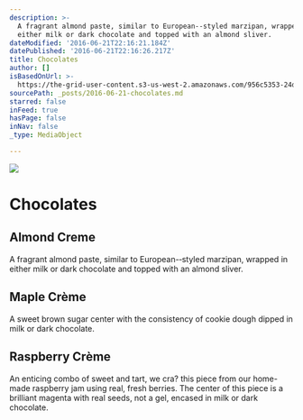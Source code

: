 ```yaml
---
description: >-
  A fragrant almond paste, similar to European-­‐styled marzipan, wrapped in
  either milk or dark chocolate and topped with an almond sliver.
dateModified: '2016-06-21T22:16:21.184Z'
datePublished: '2016-06-21T22:16:26.217Z'
title: Chocolates
author: []
isBasedOnUrl: >-
  https://the-grid-user-content.s3-us-west-2.amazonaws.com/956c5353-24d8-4b34-838a-8768b61b5a0d.jpg
sourcePath: _posts/2016-06-21-chocolates.md
starred: false
inFeed: true
hasPage: false
inNav: false
_type: MediaObject

---
```

![](https://the-grid-user-content.s3-us-west-2.amazonaws.com/956c5353-24d8-4b34-838a-8768b61b5a0d.jpg)

# Chocolates

## Almond Creme

A fragrant almond paste, similar to European-­‐styled marzipan, wrapped in either milk or dark chocolate and topped with an almond sliver.

## Maple Crème

A sweet brown sugar center with the consistency of cookie dough dipped in milk or dark chocolate.

## Raspberry Crème

An enticing combo of sweet and tart, we cra? this piece from our home-made raspberry jam using real, fresh berries. The center of this piece is a brilliant magenta with real seeds, not a gel, encased in milk or dark chocolate.